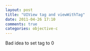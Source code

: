 ```yaml
---
layout: post
title: "UIView tag and viewWithTag"
date: 2011-04-26 17:10
comments: true
categories: objective-c
---
```


Bad idea to set tag to 0

